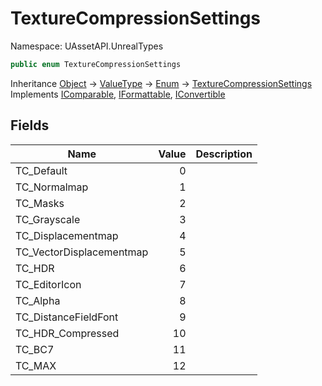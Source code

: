 # TextureCompressionSettings

Namespace: UAssetAPI.UnrealTypes

```csharp
public enum TextureCompressionSettings
```

Inheritance [Object](https://docs.microsoft.com/en-us/dotnet/api/system.object) → [ValueType](https://docs.microsoft.com/en-us/dotnet/api/system.valuetype) → [Enum](https://docs.microsoft.com/en-us/dotnet/api/system.enum) → [TextureCompressionSettings](./uassetapi.unrealtypes.texturecompressionsettings.md)<br>
Implements [IComparable](https://docs.microsoft.com/en-us/dotnet/api/system.icomparable), [IFormattable](https://docs.microsoft.com/en-us/dotnet/api/system.iformattable), [IConvertible](https://docs.microsoft.com/en-us/dotnet/api/system.iconvertible)

## Fields

| Name | Value | Description |
| --- | --: | --- |
| TC_Default | 0 |  |
| TC_Normalmap | 1 |  |
| TC_Masks | 2 |  |
| TC_Grayscale | 3 |  |
| TC_Displacementmap | 4 |  |
| TC_VectorDisplacementmap | 5 |  |
| TC_HDR | 6 |  |
| TC_EditorIcon | 7 |  |
| TC_Alpha | 8 |  |
| TC_DistanceFieldFont | 9 |  |
| TC_HDR_Compressed | 10 |  |
| TC_BC7 | 11 |  |
| TC_MAX | 12 |  |
